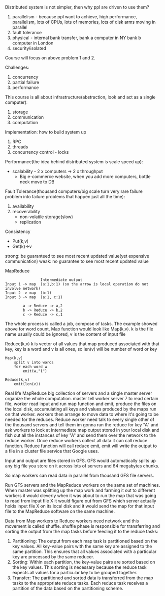 Distributed system is not simpler, then why ppl are driven to use them?
1. parallelism - because ppl want to achieve, high performance, parallelism, lots of CPUs, lots of memories, lots of disk arms moving in parallel
2. fault tolerance 
3. physical - internal bank transfer, bank a computer in NY bank b computer in London
4. security/isolated

Course will focus on above problem 1 and 2.

Challenges:
1. concurrency
2. partial failure
3. performance

This course is all about infrastructure(abstraction, look and act as a single computer):
1. storage
2. communication
3. computation


Implementation: how to build system up
1. RPC
2. threads
3. concurrency control - locks

Performance(the idea behind distributed system is scale speed up): 
* scalability - 2 x computers -> 2 x throughput
    * Big e-commerce website, when you add more computers, bottle neck move to DB

Fault Tolerance(thousand computers/big scale turn very rare failure problem into failure problems that happen just all the time):
1. availability
2. recoverability
    * non-volatile storage(slow)
    * replication

Consistency
* Put(k,v)
* Get(k)->v

strong: be guaranteed to see most recent updated value(yet expensive communication)
weak: no guarantee to see most recent updated value

MapReduce
```
                Intermediate output
Input 1 -> map  (a:1,b:1) (so the arrow is local operation do not involve network)
Input 2 -> map  (b:1)
Input 3 -> map  (a:1, c:1)

        a -> Reduce -> a,2
        b -> Reduce -> b,2
        c -> Reduce -> c,1
```
The whole process is called a job, compose of tasks.
The example showed above for word count, Map function would look like Map(k,v). k is the file name usually could be ignored, v is the content of input file

Reduce(k,v) k is vector of all values that map produced associated with that key, key is a word and v is all ones, so len(v) will be number of word or key
```
Map(k,v)
    split v into words
    for each word w
        emit(w,"1")

Reduce(k,v)
    emit(len(v))
```  

Real life MapReduce
big collection of servers and a single master server organize the whole computation.
master tell worker server 7 to read certain file, worker read input and run map function and emit, produce the files on the local disk, accumulating all keys and values produced by the maps run on that worker. workers then arrange to move data to where it's going to be needed for the reduces. Reduce worker need talk to every single other of the thousand servers and tell them im gonna run the reduce for key "A" and ask workers to look at intermediate map output stored in your local disk and fish out all the instances of key "A" and send them over the network to the reduce worker. Once reduce workers collect all data it can call reduce function. Reduce function will call reduce emit, emit will write the output to a file in a cluster file service that Google uses.

Input and output are files stored in GFS. GFS would automatically splits up any big file you store on it across lots of servers and 64 megabytes chunks. 

So map workers can read data in parallel from thousand GFS file servers.

Run GFS servers and the MapReduce workers on the same set of machines. When master was splitting up the map work and farming it out to different workers it would cleverly when it was about to run the map that was going to read from input file X it would figure out from GFS which server actually holds input file X on its local disk and it would send the map for that input file to the MapReduce software on the same machine.

Data from Map workers to Reduce workers need network and this movement is called shuffle. shuffle phase is responsible for transferring and sorting the output from the map tasks before feeding it to the reduce tasks: 
1. Partitioning: The output from each map task is partitioned based on the key values. All key-value pairs with the same key are assigned to the same partition. This ensures that all values associated with a particular key are processed by the same reducer.
2. Sorting: Within each partition, the key-value pairs are sorted based on the key values. This sorting is necessary because the reduce task expects all values for a particular key to be grouped together.
3. Transfer: The partitioned and sorted data is transferred from the map tasks to the appropriate reduce tasks. Each reduce task receives a partition of the data based on the partitioning scheme.